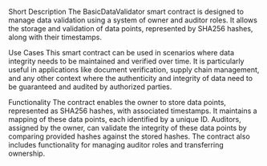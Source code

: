 Short Description
The BasicDataValidator smart contract is designed to manage data validation using a system of owner and auditor roles. It allows the storage and validation of data points, represented by SHA256 hashes, along with their timestamps.

Use Cases
This smart contract can be used in scenarios where data integrity needs to be maintained and verified over time. It is particularly useful in applications like document verification, supply chain management, and any other context where the authenticity and integrity of data need to be guaranteed and audited by authorized parties.

Functionality
The contract enables the owner to store data points, represented as SHA256 hashes, with associated timestamps. It maintains a mapping of these data points, each identified by a unique ID. Auditors, assigned by the owner, can validate the integrity of these data points by comparing provided hashes against the stored hashes. The contract also includes functionality for managing auditor roles and transferring ownership.